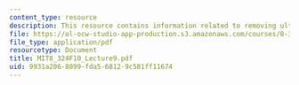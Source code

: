 ```yaml
---
content_type: resource
description: This resource contains information related to removing ultraviolet divergences.
file: https://ol-ocw-studio-app-production.s3.amazonaws.com/courses/8-324-relativistic-quantum-field-theory-ii-fall-2010/9931a2068899fda568129c581ff11674_MIT8_324F10_Lecture9.pdf
file_type: application/pdf
resourcetype: Document
title: MIT8_324F10_Lecture9.pdf
uid: 9931a206-8899-fda5-6812-9c581ff11674
---
```

